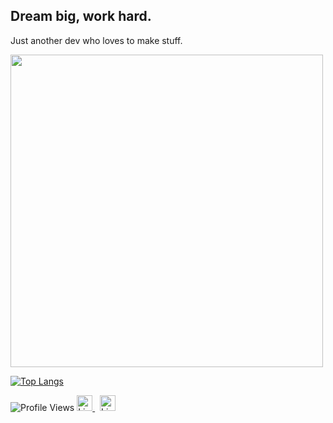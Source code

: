 ## Dream big, work hard.  
Just another dev who loves to make stuff.  


<img src="https://github-readme-stats.vercel.app/api?username=jescalada&theme=synthwave&count_private=true&show_icons=true" width="500px"/>

[![Top Langs](https://github-readme-stats.vercel.app/api/top-langs/?username=jescalada&hide=html,css,hlsl,shaderlab,EJS,GLSL,solidity,jupyter%20notebook&theme=radical&langs_count=10&layout=compact&show_icons=true&size_weight=0.5&count_weight=0.5)](https://github.com/anuraghazra/github-readme-stats)

<img src="https://komarev.com/ghpvc/?username=jescalada&&style=for-the-badge" alt="Profile Views"/>

<a href="https://linkedin.com/in/jescalada" target="_blank">
  <img src="https://img.shields.io/badge/LinkedIn-0077B5?style=for-the-badge&logo=linkedin&logoColor=white" alt="LinkedIn" height="25"/>
</a>&nbsp;
<a href="https://jescalada.com" target="_blank">
  <img src="https://img.shields.io/badge/Website-0077B5?style=for-the-badge&logo=linkedin&logoColor=white" alt="LinkedIn" height="25"/>
</a>
<br/>




</div>
